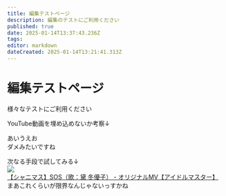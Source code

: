 ```yaml
---
title: 編集テストページ
description: 編集のテストにご利用ください
published: true
date: 2025-01-14T13:37:43.236Z
tags: 
editor: markdown
dateCreated: 2025-01-14T13:21:41.313Z
---
```


# 編集テストページ

様々なテストにご利用ください

YouTube動画を埋め込めないか考察↓
<div class="test">あいうえお</div>
ダメみたいですね

次なる手段で試してみる↓  
[![【シャニマス】SOS（歌：黛 冬優子） - オリジナルMV【アイドルマスター】](https://i.ytimg.com/vi/EvuXIk2Bh78/maxresdefault.jpg)](https://www.youtube.com/watch?v=EvuXIk2Bh78)  
まあこれくらいが限界なんじゃないっすかね